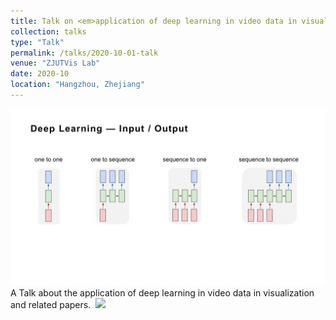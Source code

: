 ```yaml
---
title: Talk on <em>application of deep learning in video data in visualization and related papers</em>."
collection: talks
type: "Talk"
permalink: /talks/2020-10-01-talk
venue: "ZJUTVis Lab"
date: 2020-10
location: "Hangzhou, Zhejiang"
---
```


<img src="/images/GroupMeetingReport202010.png" />
A Talk about the application of deep learning in video data in visualization and related papers.&nbsp;&nbsp;<a href="http://TongLi97.github.io/files/GroupMeetingReport202010.pptx"><img src="http://TongLi97.github.io/images/ppt.png" weight="25px" height="25px"/></a>
